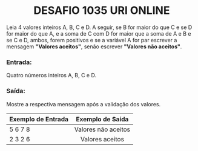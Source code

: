 <center><h1>DESAFIO 1035 URI ONLINE</h1></center>

<p>Leia 4 valores inteiros A, B, C e D. A seguir, se B for maior do que C e se D for maior do que A, e a soma de C com D for maior que a soma de A e B e se C e D, ambos, forem positivos e se a variável A for par escrever a mensagem <b>"Valores aceitos"</b>, senão escrever <b>"Valores não aceitos"</b>.</p>

<h3>Entrada:</h3>

<p>Quatro números inteiros A, B, C e D.</p>

<h3>Saída:</h3>

<p>Mostre a respectiva mensagem após a validação dos valores.</p>



| Exemplo de Entrada |  Exemplo de Saída   |
| ------------------ | :-----------------: |
| 5  6  7  8         | Valores não aceitos |
| 2  3  2  6         |   Valores aceitos   |


